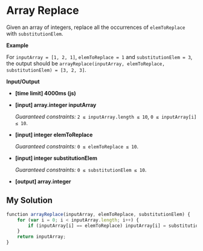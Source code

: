 # Array Replace
﻿Given an array of integers, replace all the occurrences of `elemToReplace` with `substitutionElem`.

**Example**

For `inputArray = [1, 2, 1]`, `elemToReplace = 1` and `substitutionElem = 3`, the output should be
`arrayReplace(inputArray, elemToReplace, substitutionElem) = [3, 2, 3]`.

**Input/Output**

*   **[time limit] 4000ms (js)**

*   **[input] array.integer inputArray**

    _Guaranteed constraints:_
    `2 ≤ inputArray.length ≤ 10`,
    `0 ≤ inputArray[i] ≤ 10`.

*   **[input] integer elemToReplace**

    _Guaranteed constraints:_
    `0 ≤ elemToReplace ≤ 10`.

*   **[input] integer substitutionElem**

    _Guaranteed constraints:_
    `0 ≤ substitutionElem ≤ 10`.

*   **[output] array.integer**


## My Solution
```javascript
﻿function arrayReplace(inputArray, elemToReplace, substitutionElem) {
    for (var i = 0; i < inputArray.length; i++) {
        if (inputArray[i] == elemToReplace) inputArray[i] = substitutionElem;
    }
    return inputArray;
}
​
```
